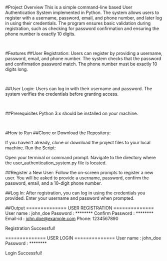 #Project Overview
This is a simple command-line based User Authentication System implemented in Python. The system allows users to register with a username, password, email, and phone number, and later log in using their credentials. The program ensures basic validation during registration, such as checking for password confirmation and ensuring the phone number is exactly 10 digits.

<br>

#Features
##User Registration:
Users can register by providing a username, password, email, and phone number.
The system checks that the password and confirmation password match.
The phone number must be exactly 10 digits long.

<br>

##User Login:
Users can log in with their username and password.
The system verifies the credentials before granting access.

<br>

##Prerequisites
Python 3.x should be installed on your machine.

<br>

#How to Run
##Clone or Download the Repository:

If you haven't already, clone or download the project files to your local machine.
Run the Script:

Open your terminal or command prompt.
Navigate to the directory where the user_authentication_system.py file is located.

##Register a New User:
Follow the on-screen prompts to register a new user.
You will be asked to provide a username, password, confirm the password, email, and a 10-digit phone number.

##Log In:
After registration, you can log in using the credentials you provided.
Enter your username and password when prompted.

##Output
============== USER REGISTRATION ==============
User name : john_doe
Password : ********
Confirm Password : ********
Email-id : john.doe@example.com
Phone: 1234567890

Registration Successful!

============== USER LOGIN ==============
User name : john_doe
Password : ********

Login Successful!
